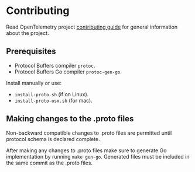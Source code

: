 # Contributing

Read OpenTelemetry project [contributing
guide](https://github.com/open-telemetry/community/blob/master/CONTRIBUTING.md)
for general information about the project.

## Prerequisites

- Protocol Buffers compiler `protoc`.
- Protocol Buffers Go compiler `protoc-gen-go`.

Install manually or use:

- `install-proto.sh` (if on Linux).
- `install-proto-osx.sh` (for mac).

## Making changes to the .proto files

Non-backward compatible changes to .proto files are permitted until protocol schema is
declared complete.

After making any changes to .proto files make sure to generate Go implementation by
running `make gen-go`. Generated files must be included in the same commit as the .proto
files.
